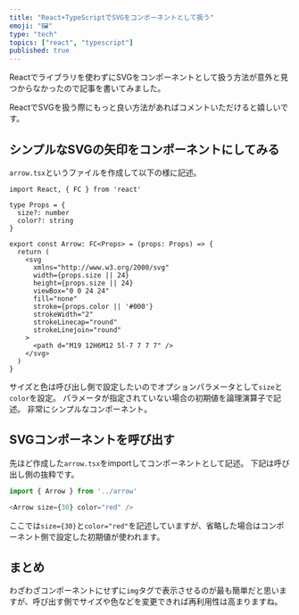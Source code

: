 ```yaml
---
title: "React+TypeScriptでSVGをコンポーネントとして扱う"
emoji: "🖼️"
type: "tech"
topics: ["react", "typescript"]
published: true
---
```

Reactでライブラリを使わずにSVGをコンポーネントとして扱う方法が意外と見つからなかったので記事を書いてみました。

ReactでSVGを扱う際にもっと良い方法があればコメントいただけると嬉しいです。

## シンプルなSVGの矢印をコンポーネントにしてみる
`arrow.tsx`というファイルを作成して以下の様に記述。
```ts:arrow.tsx
import React, { FC } from 'react'

type Props = {
  size?: number
  color?: string
}

export const Arrow: FC<Props> = (props: Props) => {
  return (
    <svg
      xmlns="http://www.w3.org/2000/svg"
      width={props.size || 24}
      height={props.size || 24}
      viewBox="0 0 24 24"
      fill="none"
      stroke={props.color || '#000'}
      strokeWidth="2"
      strokeLinecap="round"
      strokeLinejoin="round"
    >
      <path d="M19 12H6M12 5l-7 7 7 7" />
    </svg>
  )
}
```
サイズと色は呼び出し側で設定したいのでオプションパラメータとして`size`と`color`を設定。
パラメータが指定されていない場合の初期値を論理演算子で記述。
非常にシンプルなコンポーネント。

## SVGコンポーネントを呼び出す
先ほど作成した`arrow.tsx`をimportしてコンポーネントとして記述。
下記は呼び出し側の抜粋です。
```ts
import { Arrow } from '../arrow'

<Arrow size={30} color="red" />
```
ここでは`size={30}`と`color="red"`を記述していますが、省略した場合はコンポーネント側で設定した初期値が使われます。

## まとめ
わざわざコンポーネントにせずに`img`タグで表示させるのが最も簡単だと思いますが、呼び出す側でサイズや色などを変更できれば再利用性は高まりますね。